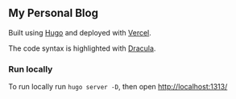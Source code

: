 ## My Personal Blog

Built using [Hugo](https://gohugo.io/) and deployed with [Vercel](https://vercel.com/).

The code syntax is highlighted with [Dracula](https://xyproto.github.io/splash/docs/dracula.html).

### Run locally
To run locally run `hugo server -D`, then open [http://localhost:1313/](http://localhost:1313/)

